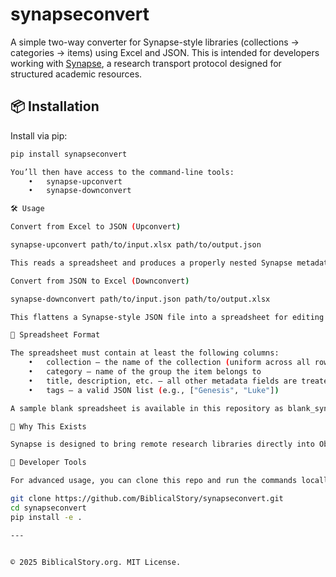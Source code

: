 
# synapseconvert

A simple two-way converter for Synapse-style libraries (collections → categories → items) using Excel and JSON. This is intended for developers working with [Synapse](https://biblicalstory.org/tools/synapse), a research transport protocol designed for structured academic resources.

## 📦 Installation

Install via pip:

```bash
pip install synapseconvert

You’ll then have access to the command-line tools:
	•	synapse-upconvert
	•	synapse-downconvert

🛠 Usage

Convert from Excel to JSON (Upconvert)

synapse-upconvert path/to/input.xlsx path/to/output.json

This reads a spreadsheet and produces a properly nested Synapse metadata file.

Convert from JSON to Excel (Downconvert)

synapse-downconvert path/to/input.json path/to/output.xlsx

This flattens a Synapse-style JSON file into a spreadsheet for editing or review.

📄 Spreadsheet Format

The spreadsheet must contain at least the following columns:
	•	collection – the name of the collection (uniform across all rows)
	•	category – name of the group the item belongs to
	•	title, description, etc. – all other metadata fields are treated as item fields
	•	tags – a valid JSON list (e.g., ["Genesis", "Luke"])

A sample blank spreadsheet is available in this repository as blank_synapse_library.xlsx.

🧠 Why This Exists

Synapse is designed to bring remote research libraries directly into Obsidian. Since BiblicalStory cannot make synapse files of all of the repositories that exist, we are providing these tools so that the developers can make synapse libraries of any research library that exists. These libraries can then be added in the synapse settings within Obsidian. 

🔧 Developer Tools

For advanced usage, you can clone this repo and run the commands locally from source:

git clone https://github.com/BiblicalStory/synapseconvert.git
cd synapseconvert
pip install -e .

---


© 2025 BiblicalStory.org. MIT License.

